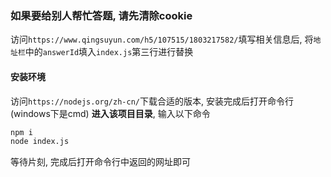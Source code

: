### 如果要给别人帮忙答题, 请先清除cookie
访问`https://www.qingsuyun.com/h5/107515/1803217582/`填写相关信息后, 将`地址栏`中的`answerId`填入`index.js`第三行进行替换

#### 安装环境
访问`https://nodejs.org/zh-cn/`下载合适的版本, 安装完成后打开命令行(windows下是cmd)
**进入该项目目录**, 输入以下命令
```bash
npm i
node index.js
```
等待片刻, 完成后打开命令行中返回的网址即可
